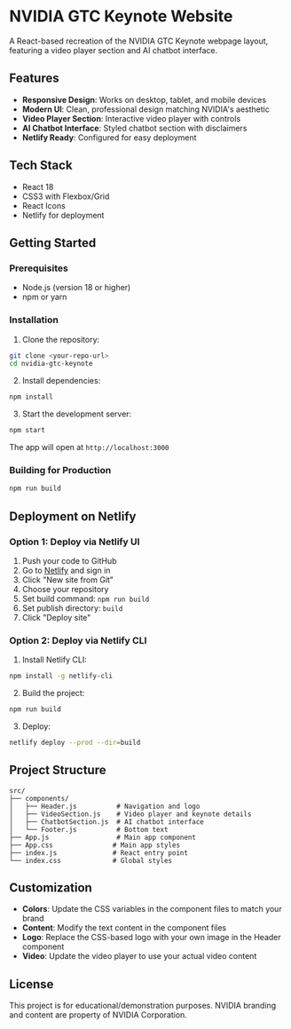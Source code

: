 # NVIDIA GTC Keynote Website

A React-based recreation of the NVIDIA GTC Keynote webpage layout, featuring a video player section and AI chatbot interface.

## Features

- **Responsive Design**: Works on desktop, tablet, and mobile devices
- **Modern UI**: Clean, professional design matching NVIDIA's aesthetic
- **Video Player Section**: Interactive video player with controls
- **AI Chatbot Interface**: Styled chatbot section with disclaimers
- **Netlify Ready**: Configured for easy deployment

## Tech Stack

- React 18
- CSS3 with Flexbox/Grid
- React Icons
- Netlify for deployment

## Getting Started

### Prerequisites

- Node.js (version 18 or higher)
- npm or yarn

### Installation

1. Clone the repository:
```bash
git clone <your-repo-url>
cd nvidia-gtc-keynote
```

2. Install dependencies:
```bash
npm install
```

3. Start the development server:
```bash
npm start
```

The app will open at `http://localhost:3000`

### Building for Production

```bash
npm run build
```

## Deployment on Netlify

### Option 1: Deploy via Netlify UI

1. Push your code to GitHub
2. Go to [Netlify](https://netlify.com) and sign in
3. Click "New site from Git"
4. Choose your repository
5. Set build command: `npm run build`
6. Set publish directory: `build`
7. Click "Deploy site"

### Option 2: Deploy via Netlify CLI

1. Install Netlify CLI:
```bash
npm install -g netlify-cli
```

2. Build the project:
```bash
npm run build
```

3. Deploy:
```bash
netlify deploy --prod --dir=build
```

## Project Structure

```
src/
├── components/
│   ├── Header.js          # Navigation and logo
│   ├── VideoSection.js    # Video player and keynote details
│   ├── ChatbotSection.js  # AI chatbot interface
│   └── Footer.js          # Bottom text
├── App.js                 # Main app component
├── App.css               # Main app styles
├── index.js              # React entry point
└── index.css             # Global styles
```

## Customization

- **Colors**: Update the CSS variables in the component files to match your brand
- **Content**: Modify the text content in the component files
- **Logo**: Replace the CSS-based logo with your own image in the Header component
- **Video**: Update the video player to use your actual video content

## License

This project is for educational/demonstration purposes. NVIDIA branding and content are property of NVIDIA Corporation.
